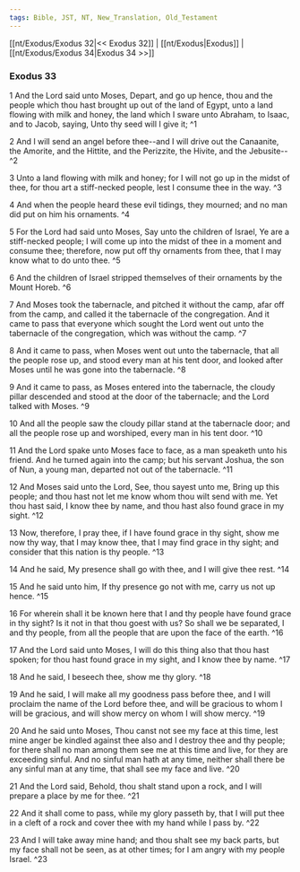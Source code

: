 ```yaml
---
tags: Bible, JST, NT, New_Translation, Old_Testament
---
```


[[nt/Exodus/Exodus 32|<< Exodus 32]] | [[nt/Exodus|Exodus]] | [[nt/Exodus/Exodus 34|Exodus 34 >>]]

### Exodus 33

1 And the Lord said unto Moses, Depart, and go up hence, thou and the people which thou hast brought up out of the land of Egypt, unto a land flowing with milk and honey, the land which I sware unto Abraham, to Isaac, and to Jacob, saying, Unto thy seed will I give it;  ^1

2 And I will send an angel before thee\--and I will drive out the Canaanite, the Amorite, and the Hittite, and the Perizzite, the Hivite, and the Jebusite\--  ^2

3 Unto a land flowing with milk and honey; for I will not go up in the midst of thee, for thou art a stiff-necked people, lest I consume thee in the way.  ^3

4 And when the people heard these evil tidings, they mourned; and no man did put on him his ornaments.  ^4

5 For the Lord had said unto Moses, Say unto the children of Israel, Ye are a stiff-necked people; I will come up into the midst of thee in a moment and consume thee; therefore, now put off thy ornaments from thee, that I may know what to do unto thee.  ^5

6 And the children of Israel stripped themselves of their ornaments by the Mount Horeb.  ^6

7 And Moses took the tabernacle, and pitched it without the camp, afar off from the camp, and called it the tabernacle of the congregation. And it came to pass that everyone which sought the Lord went out unto the tabernacle of the congregation, which was without the camp.  ^7

8 And it came to pass, when Moses went out unto the tabernacle, that all the people rose up, and stood every man at his tent door, and looked after Moses until he was gone into the tabernacle.  ^8

9 And it came to pass, as Moses entered into the tabernacle, the cloudy pillar descended and stood at the door of the tabernacle; and the Lord talked with Moses.  ^9

10 And all the people saw the cloudy pillar stand at the tabernacle door; and all the people rose up and worshiped, every man in his tent door.  ^10

11 And the Lord spake unto Moses face to face, as a man speaketh unto his friend. And he turned again into the camp; but his servant Joshua, the son of Nun, a young man, departed not out of the tabernacle.  ^11

12 And Moses said unto the Lord, See, thou sayest unto me, Bring up this people; and thou hast not let me know whom thou wilt send with me. Yet thou hast said, I know thee by name, and thou hast also found grace in my sight.  ^12

13 Now, therefore, I pray thee, if I have found grace in thy sight, show me now thy way, that I may know thee, that I may find grace in thy sight; and consider that this nation is thy people.  ^13

14 And he said, My presence shall go with thee, and I will give thee rest.  ^14

15 And he said unto him, If thy presence go not with me, carry us not up hence.  ^15

16 For wherein shall it be known here that I and thy people have found grace in thy sight? Is it not in that thou goest with us? So shall we be separated, I and thy people, from all the people that are upon the face of the earth.  ^16

17 And the Lord said unto Moses, I will do this thing also that thou hast spoken; for thou hast found grace in my sight, and I know thee by name.  ^17

18 And he said, I beseech thee, show me thy glory.  ^18

19 And he said, I will make all my goodness pass before thee, and I will proclaim the name of the Lord before thee, and will be gracious to whom I will be gracious, and will show mercy on whom I will show mercy.  ^19

20 And he said unto Moses, Thou canst not see my face at this time, lest mine anger be kindled against thee also and I destroy thee and thy people; for there shall no man among them see me at this time and live, for they are exceeding sinful. And no sinful man hath at any time, neither shall there be any sinful man at any time, that shall see my face and live.  ^20

21 And the Lord said, Behold, thou shalt stand upon a rock, and I will prepare a place by me for thee.  ^21

22 And it shall come to pass, while my glory passeth by, that I will put thee in a cleft of a rock and cover thee with my hand while I pass by.  ^22

23 And I will take away mine hand; and thou shalt see my back parts, but my face shall not be seen, as at other times; for I am angry with my people Israel.  ^23

 
